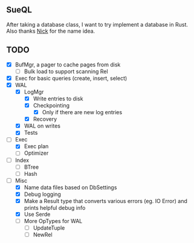 ## SueQL
After taking a database class, I want to try implement a database in Rust.
Also thanks [Nick](https://github.com/schainic) for the name idea.

## TODO
 - [X] BufMgr, a pager to cache pages from disk
    - [ ] Bulk load to support scanning Rel
 - [X] Exec for basic queries (create, insert, select)
 - [X] WAL
    - [X] LogMgr
        - [X] Write entries to disk
        - [X] Checkpointing
            - [X] Only if there are new log entries
        - [X] Recovery
    - [X] WAL on writes
    - [X] Tests
 - [ ] Exec
    - [X] Exec plan
    - [ ] Optimizer
 - [ ] Index
    - [ ] BTree
    - [ ] Hash
 - [ ] Misc
    - [X] Name data files based on DbSettings
    - [X] Debug logging
    - [X] Make a Result type that converts various errors (eg. IO Error) and prints helpful debug info
    - [X] Use Serde
    - [ ] More OpTypes for WAL
        - [ ] UpdateTuple
        - [ ] NewRel
